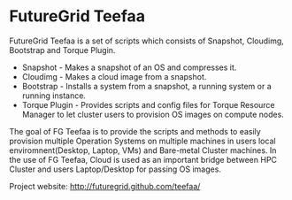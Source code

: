 FutureGrid Teefaa
=================

FutureGrid Teefaa is a set of scripts which consists of Snapshot,
Cloudimg, Bootstrap and Torque Plugin.

* Snapshot - Makes a snapshot of an OS and compresses it.
* Cloudimg - Makes a cloud image from a snapshot.
* Bootstrap - Installs a system from a snapshot, a running system or a running instance.
* Torque Plugin - Provides scripts and config files for Torque Resource Manager to let
cluster users to provision OS images on compute nodes.

The goal of FG Teefaa is to provide the scripts and methods to easily provision multiple 
Operation Systems on multiple machines in users local enviromnent(Desktop, Laptop, VMs) and
Bare-metal Cluster machines. In the use of FG Teefaa, Cloud is used as an important bridge
between HPC Cluster and users Laptop/Desktop for passing OS images.

Project website: http://futuregrid.github.com/teefaa/
